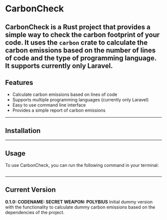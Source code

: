 # CarbonCheck

CarbonCheck is a Rust project that provides a simple way to check the carbon footprint of your code. It uses the `carbon` crate to calculate the carbon emissions based on the number of lines of code and the type of programming language.
It supports currently only Laravel.
---

## Features

- Calculate carbon emissions based on lines of code
- Supports multiple programming languages (currently only Laravel)
- Easy to use command line interface
- Provides a simple report of carbon emissions

---
## Installation

---
## Usage
To use CarbonCheck, you can run the following command in your terminal:

```bash
```
---

## Current Version
**0.1.0: CODENAME: SECRET WEAPON: POLYBIUS** Initial dummy version with the functionality to calculate dummy carbon emissions based on the dependencies of the project.
